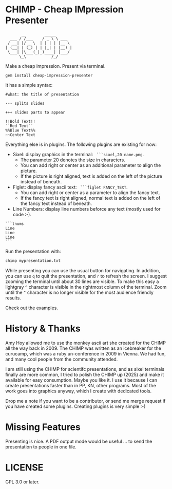 CHIMP - Cheap IMpression Presenter
==================================

           __        _____
      ___ / /___    / _ \ \ ___
     / __| |/ _ \  | | | | |__ \
    | (__| | (_) | | |_| | |__) |
     \___| |\___(_|_)____| |___/
          \_\           /_/

Make a cheap impression. Present via terminal.

```gem install cheap-impression-presenter```

It has a simple syntax:

    #what: the title of presentation

    --- splits slides

    +++ slides parts to appear

    !!Bold Text!!
    ``Red Text``
    %%Blue Text%%
    ~~Center Text

Everything else is in plugins. The following plugins are existing for now:

* Sixel: display graphics in the terminal: `` ```sixel,20 name.png``.
  * The parameter 20 denotes the size in characters.
  * You can add right or center as an additional parameter to align the picture.
  * If the picture is right aligned, text is added on the left of the picture instead of beneath.  
* Figlet: display fancy ascii text: `` ```figlet FANCY_TEXT``.
  * You can add right or center as a parameter to align the fancy text.
  * If the fancy text is right aligned, normal text is added on the left of the fancy text instead of beneath.  
* Line Numbers: display line numbers beforce any text (mostly used for code :-).
~~~text
```lnums
Line
Line
Line
```
~~~

Run the presentation with:

```bash
chimp mypresentation.txt
```

While presenting you can use the usual button for navigating. In addition, you
can use ``q`` to quit the presentation, and ``r`` to refresh the screen. I suggest zooming
the terminal until about 30 lines are visible. To make this easy a lightgray ``^`` character is
visible in the rightmost column of the terminal. Zoom until the ``^`` character is no longer visible for
the most audience friendly results.

Check out the examples.

History & Thanks
================

Amy Hoy allowed me to use the monkey ascii art she created for the CHIMP all the way back in 2009. The
CHIMP was written as an icebreaker for the curucamp, which was a ruby
un-conference in 2009 in Vienna. We had fun, and many cool people from the
community attended.

I am still using the CHIMP for scientifc presentations, and as sixel terminals
finally are more common, I tried to polish the CHIMP up (2025) and make it available
for easy consumption. Maybe you like it. I use it because I can create
presentations faster than in PP, KN, other programs. Most of the work goes
into graphics anyway, which I create with dedicated tools.

Drop me a note if you want to be a contributor, or send me merge request if you
have created some plugins. Creating plugins is very simple :-)

Missing Features
================

Presenting is nice. A PDF output mode would be useful ... to send the presentation
to people in one file.

LICENSE
=======

GPL 3.0 or later.
